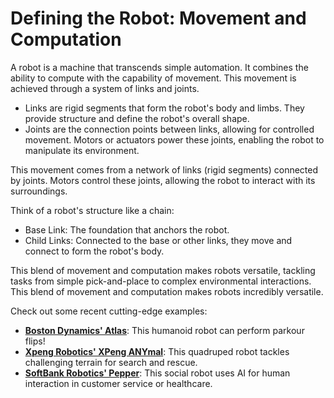 # Defining the Robot: Movement and Computation
A robot is a machine that transcends simple automation. It combines the ability to compute with the capability of movement. This movement is achieved through a system of links and joints.

* Links are rigid segments that form the robot's body and limbs. They provide structure and define the robot's overall shape.
* Joints are the connection points between links, allowing for controlled movement. Motors or actuators power these joints, enabling the robot to manipulate its environment.

This movement comes from a network of links (rigid segments) connected by joints. Motors control these joints, allowing the robot to interact with its surroundings.

Think of a robot's structure like a chain:

* Base Link: The foundation that anchors the robot.
* Child Links: Connected to the base or other links, they move and connect to form the robot's body.

This blend of movement and computation makes robots versatile, tackling tasks from simple pick-and-place to complex environmental interactions.
This blend of movement and computation makes robots incredibly versatile.

Check out some recent cutting-edge examples:
* [**Boston Dynamics' Atlas**](https://www.youtube.com/watch?v=29ECwExc-_M): This humanoid robot can perform parkour flips! 
* [**Xpeng Robotics' XPeng ANYmal**](https://www.youtube.com/@XPENGMotorsGlobal): This quadruped robot tackles challenging terrain for search and rescue. 
* [**SoftBank Robotics' Pepper**](https://www.youtube.com/watch?v=kr05reBxVRs): This social robot uses AI for human interaction in customer service or healthcare.